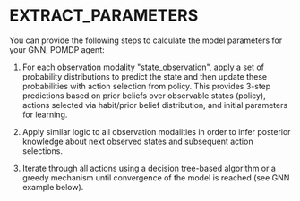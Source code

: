 # EXTRACT_PARAMETERS

You can provide the following steps to calculate the model parameters for your GNN, POMDP agent:

1.   For each observation modality "state_observation", apply a set of probability distributions to predict the state and then update these probabilities with action selection from policy. This provides 3-step predictions based on prior beliefs over observable states (policy), actions selected via habit/prior belief distribution, and initial parameters for learning.

2.   Apply similar logic to all observation modalities in order to infer posterior knowledge about next observed states and subsequent action selections. 

3.   Iterate through all actions using a decision tree-based algorithm or a greedy mechanism until convergence of the model is reached (see GNN example below).